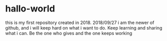 # hallo-world
this is my first repository created in 2018.
2018/09/27
i am the newer of github, and i will keep hard on what i want to do. 
Keep learning and sharing what i can.
Be the one who gives and the one keeps working

